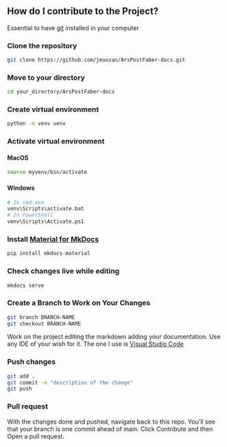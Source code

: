 ## How do I contribute to the Project?


Essential to have [git](https://git-scm.com/downloads) installed in your computer

### Clone the repository

```bash
git clone https://github.com/jmuozan/ArsPostFaber-docs.git
```

### Move to your directory

```bash
cd your_directory/ArsPostFaber-docs
```

### Create virtual environment

```bash
python -m venv venv
```

### Activate virtual environment

#### MacOS

```bash
source myvenv/bin/activate
```

#### Windows

```bash
# In cmd.exe
venv\Scripts\activate.bat
# In PowerShell
venv\Scripts\Activate.ps1
```

### Install [Material for MkDocs](https://squidfunk.github.io/mkdocs-material/)

```bash
pip install mkdocs-material
```

### Check changes live while editing

```bash
mkdocs serve
```

### Create a Branch to Work on Your Changes

```bash
git branch BRANCH-NAME
git checkout BRANCH-NAME
```

Work on the project editing the markdown adding your documentation. Use any IDE of your wish for it. The one I use is [Visual Studio Code](https://code.visualstudio.com/)

### Push changes

```bash
git add .
git commit -m "description of the change"
git push
```

### Pull request

With the changes done and pushed, navigate back to this repo. You'll see that your branch is one commit ahead of main. Click Contribute and then Open a pull request.